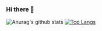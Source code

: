 ### Hi there 👋

![Anurag's github stats](https://github-readme-stats.vercel.app/api?username=LewChich&show_icons=true&theme=default)
[![Top Langs](https://github-readme-stats.vercel.app/api/top-langs/?username=anuraghazra&layout=compact)](https://github.com/anuraghazra/github-readme-stats)

